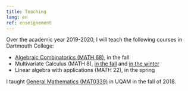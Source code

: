 ```yaml
---
title: Teaching
lang: en
ref: enseignement
---
```


Over the academic year 2019-2020, I will teach the following courses in Dartmouth College:
 * [Algebraic Combinatorics (MATH 68)](https://math.dartmouth.edu/~m68f19), in the fall
 * Multivariate Calculus (MATH 8), [in the fall](https://math.dartmouth.edu/~m8f19) and [in the winter](https://math,dartmouth.edu/~m8w20)
 * Linear algebra with applications (MATH 22), in the spring

I taught [General Mathematics (MAT0339)](mat0339.html) in UQAM in the fall of 2018.
